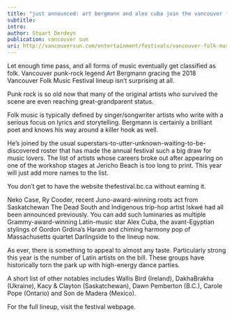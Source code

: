 ```yaml
---
title: "just announced: art bergmann and alex cuba join the vancouver folk music festival lineup"
subtitle:
intro:
author: Stuart Derdeyn
publication: vancouver sun
uri: http://vancouversun.com/entertainment/festivals/vancouver-folk-music-festival-announces-lineup
---
```

Let enough time pass, and all forms of music eventually get classified as folk. Vancouver punk-rock legend Art Bergmann gracing the 2018 Vancouver Folk Music Festival lineup isn’t surprising at all.
<!--more-->
Punk rock is so old now that many of the original artists who survived the scene are even reaching great-grandparent status.

Folk music is typically defined by singer/songwriter artists who write with a serious focus on lyrics and storytelling. Bergmann is certainly a brilliant poet and knows his way around a killer hook as well.

He’s joined by the usual superstars-to-utter-unknown-waiting-to-be-discovered roster that has made the annual festival such a big draw for music lovers. The list of artists whose careers broke out after appearing on one of the workshop stages at Jericho Beach is too long to print. This year will just add more names to the list.

You don’t get to have the website thefestival.bc.ca without earning it.

Neko Case, Ry Cooder, recent Juno-award-winning roots act from Saskatchewan The Dead South and Indigenous trip-hop artist Iskwé had all been announced previously. You can add such luminaries as multiple Grammy-award-winning Latin-music star Alex Cuba, the avant-Egyptian stylings of Gordon Grdina’s Haram and chiming harmony pop of Massachusetts quartet Darlingside to the lineup now.

As ever, there is something to appeal to almost any taste. Particularly strong this year is the number of Latin artists on the bill. These groups have historically torn the park up with high-energy dance parties.

A short list of other notables includes Wallis Bird (Ireland), DakhaBrakha (Ukraine), Kacy & Clayton (Saskatchewan), Dawn Pemberton (B.C.), Carole Pope (Ontario) and Son de Madera (Mexico).

For the full lineup, visit the festival webpage.
